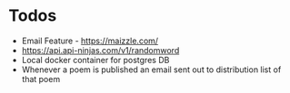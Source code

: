 # Todos

- Email Feature - https://maizzle.com/
- https://api.api-ninjas.com/v1/randomword
- Local docker container for postgres DB
- Whenever a poem is published an email sent out to distribution list of that poem

